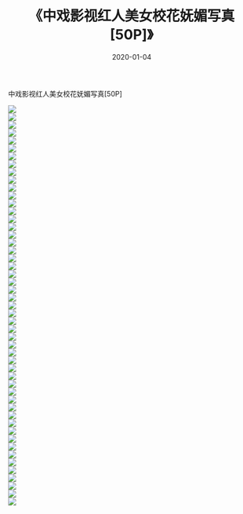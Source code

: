 ﻿---
layout: post
title:  《中戏影视红人美女校花妩媚写真[50P]》
date:   2020-01-04
img: http://img.660000.xyz/Sharelink/唯美/2020/中戏影视红人美女校花妩媚写真[50P]/000.jpg
categories: [美女, 清纯, 唯美]
---

中戏影视红人美女校花妩媚写真[50P]

  ![](http://img.660000.xyz/Sharelink/唯美/2020/中戏影视红人美女校花妩媚写真[50P]/001.jpg) <br> ![](http://img.660000.xyz/Sharelink/唯美/2020/中戏影视红人美女校花妩媚写真[50P]/002.jpg) <br> ![](http://img.660000.xyz/Sharelink/唯美/2020/中戏影视红人美女校花妩媚写真[50P]/003.jpg) <br> ![](http://img.660000.xyz/Sharelink/唯美/2020/中戏影视红人美女校花妩媚写真[50P]/004.jpg) <br> ![](http://img.660000.xyz/Sharelink/唯美/2020/中戏影视红人美女校花妩媚写真[50P]/005.jpg) <br> ![](http://img.660000.xyz/Sharelink/唯美/2020/中戏影视红人美女校花妩媚写真[50P]/006.jpg) <br> ![](http://img.660000.xyz/Sharelink/唯美/2020/中戏影视红人美女校花妩媚写真[50P]/007.jpg) <br> ![](http://img.660000.xyz/Sharelink/唯美/2020/中戏影视红人美女校花妩媚写真[50P]/008.jpg) <br> ![](http://img.660000.xyz/Sharelink/唯美/2020/中戏影视红人美女校花妩媚写真[50P]/009.jpg) <br> ![](http://img.660000.xyz/Sharelink/唯美/2020/中戏影视红人美女校花妩媚写真[50P]/010.jpg) <br> ![](http://img.660000.xyz/Sharelink/唯美/2020/中戏影视红人美女校花妩媚写真[50P]/011.jpg) <br> ![](http://img.660000.xyz/Sharelink/唯美/2020/中戏影视红人美女校花妩媚写真[50P]/012.jpg) <br> ![](http://img.660000.xyz/Sharelink/唯美/2020/中戏影视红人美女校花妩媚写真[50P]/013.jpg) <br> ![](http://img.660000.xyz/Sharelink/唯美/2020/中戏影视红人美女校花妩媚写真[50P]/014.jpg) <br> ![](http://img.660000.xyz/Sharelink/唯美/2020/中戏影视红人美女校花妩媚写真[50P]/015.jpg) <br> ![](http://img.660000.xyz/Sharelink/唯美/2020/中戏影视红人美女校花妩媚写真[50P]/016.jpg) <br> ![](http://img.660000.xyz/Sharelink/唯美/2020/中戏影视红人美女校花妩媚写真[50P]/017.jpg) <br> ![](http://img.660000.xyz/Sharelink/唯美/2020/中戏影视红人美女校花妩媚写真[50P]/018.jpg) <br> ![](http://img.660000.xyz/Sharelink/唯美/2020/中戏影视红人美女校花妩媚写真[50P]/019.jpg) <br> ![](http://img.660000.xyz/Sharelink/唯美/2020/中戏影视红人美女校花妩媚写真[50P]/020.jpg) <br> ![](http://img.660000.xyz/Sharelink/唯美/2020/中戏影视红人美女校花妩媚写真[50P]/021.jpg) <br> ![](http://img.660000.xyz/Sharelink/唯美/2020/中戏影视红人美女校花妩媚写真[50P]/022.jpg) <br> ![](http://img.660000.xyz/Sharelink/唯美/2020/中戏影视红人美女校花妩媚写真[50P]/023.jpg) <br> ![](http://img.660000.xyz/Sharelink/唯美/2020/中戏影视红人美女校花妩媚写真[50P]/024.jpg) <br> ![](http://img.660000.xyz/Sharelink/唯美/2020/中戏影视红人美女校花妩媚写真[50P]/025.jpg) <br> ![](http://img.660000.xyz/Sharelink/唯美/2020/中戏影视红人美女校花妩媚写真[50P]/026.jpg) <br> ![](http://img.660000.xyz/Sharelink/唯美/2020/中戏影视红人美女校花妩媚写真[50P]/027.jpg) <br> ![](http://img.660000.xyz/Sharelink/唯美/2020/中戏影视红人美女校花妩媚写真[50P]/028.jpg) <br> ![](http://img.660000.xyz/Sharelink/唯美/2020/中戏影视红人美女校花妩媚写真[50P]/029.jpg) <br> ![](http://img.660000.xyz/Sharelink/唯美/2020/中戏影视红人美女校花妩媚写真[50P]/030.jpg) <br> ![](http://img.660000.xyz/Sharelink/唯美/2020/中戏影视红人美女校花妩媚写真[50P]/031.jpg) <br> ![](http://img.660000.xyz/Sharelink/唯美/2020/中戏影视红人美女校花妩媚写真[50P]/032.jpg) <br> ![](http://img.660000.xyz/Sharelink/唯美/2020/中戏影视红人美女校花妩媚写真[50P]/033.jpg) <br> ![](http://img.660000.xyz/Sharelink/唯美/2020/中戏影视红人美女校花妩媚写真[50P]/034.jpg) <br> ![](http://img.660000.xyz/Sharelink/唯美/2020/中戏影视红人美女校花妩媚写真[50P]/035.jpg) <br> ![](http://img.660000.xyz/Sharelink/唯美/2020/中戏影视红人美女校花妩媚写真[50P]/036.jpg) <br> ![](http://img.660000.xyz/Sharelink/唯美/2020/中戏影视红人美女校花妩媚写真[50P]/037.jpg) <br> ![](http://img.660000.xyz/Sharelink/唯美/2020/中戏影视红人美女校花妩媚写真[50P]/038.jpg) <br> ![](http://img.660000.xyz/Sharelink/唯美/2020/中戏影视红人美女校花妩媚写真[50P]/039.jpg) <br> ![](http://img.660000.xyz/Sharelink/唯美/2020/中戏影视红人美女校花妩媚写真[50P]/040.jpg) <br> ![](http://img.660000.xyz/Sharelink/唯美/2020/中戏影视红人美女校花妩媚写真[50P]/041.jpg) <br> ![](http://img.660000.xyz/Sharelink/唯美/2020/中戏影视红人美女校花妩媚写真[50P]/042.jpg) <br> ![](http://img.660000.xyz/Sharelink/唯美/2020/中戏影视红人美女校花妩媚写真[50P]/043.jpg) <br> ![](http://img.660000.xyz/Sharelink/唯美/2020/中戏影视红人美女校花妩媚写真[50P]/044.jpg) <br> ![](http://img.660000.xyz/Sharelink/唯美/2020/中戏影视红人美女校花妩媚写真[50P]/045.jpg) <br> ![](http://img.660000.xyz/Sharelink/唯美/2020/中戏影视红人美女校花妩媚写真[50P]/046.jpg) <br> ![](http://img.660000.xyz/Sharelink/唯美/2020/中戏影视红人美女校花妩媚写真[50P]/047.jpg) <br> ![](http://img.660000.xyz/Sharelink/唯美/2020/中戏影视红人美女校花妩媚写真[50P]/048.jpg) <br> ![](http://img.660000.xyz/Sharelink/唯美/2020/中戏影视红人美女校花妩媚写真[50P]/049.jpg) <br> ![](http://img.660000.xyz/Sharelink/唯美/2020/中戏影视红人美女校花妩媚写真[50P]/050.jpg) <br> ![](http://img.660000.xyz/Sharelink/唯美/2020/中戏影视红人美女校花妩媚写真[50P]/051.jpg) <br>